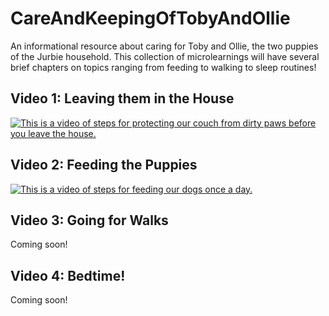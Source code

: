 # CareAndKeepingOfTobyAndOllie
An informational resource about caring for Toby and Ollie, the two puppies of the Jurbie household. This collection of microlearnings will have several brief chapters on topics ranging from feeding to walking to sleep routines!

## Video 1: Leaving them in the House
[![This is a video of steps for protecting our couch from dirty paws before you leave the house.](https://img.youtube.com/vi/yaz3BEdWUus/0.jpg)](https://youtu.be/yaz3BEdWUus)

## Video 2: Feeding the Puppies
[![This is a video of steps for feeding our dogs once a day.](https://img.youtube.com/vi/nA_9rtRQFRQ/0.jpg)](https://youtu.be/nA_9rtRQFRQ)

## Video 3: Going for Walks
Coming soon!

## Video 4: Bedtime!
Coming soon!
